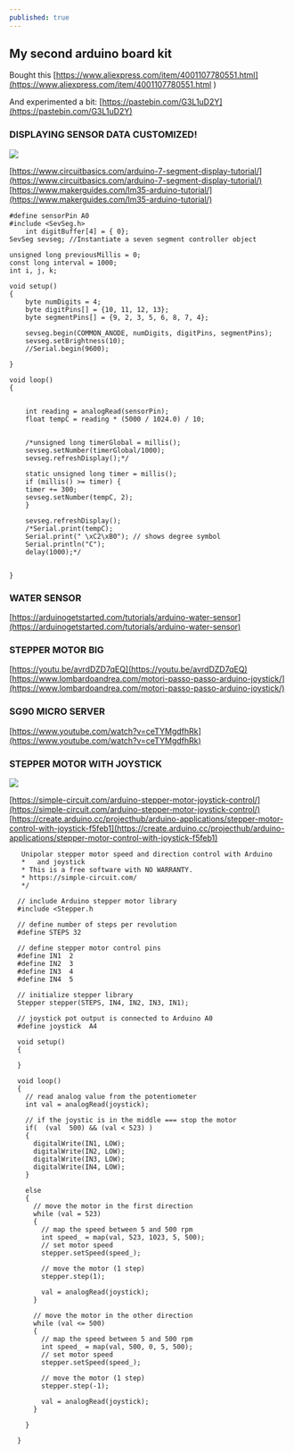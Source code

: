 ```yaml
---
published: true
---
```

## My second arduino board kit

Bought this [https://www.aliexpress.com/item/4001107780551.html](https://www.aliexpress.com/item/4001107780551.html )

And experimented a bit:
[https://pastebin.com/G3L1uD2Y](https://pastebin.com/G3L1uD2Y) 

### DISPLAYING SENSOR DATA CUSTOMIZED!
![](https://i.ibb.co/FsDVBKn/IMG-20210605-210844.jpg)

[https://www.circuitbasics.com/arduino-7-segment-display-tutorial/](https://www.circuitbasics.com/arduino-7-segment-display-tutorial/)
[https://www.makerguides.com/lm35-arduino-tutorial/](https://www.makerguides.com/lm35-arduino-tutorial/)



    #define sensorPin A0
    #include <SevSeg.h>
        int digitBuffer[4] = { 0};
    SevSeg sevseg; //Instantiate a seven segment controller object

    unsigned long previousMillis = 0;
    const long interval = 1000;
    int i, j, k;

    void setup()
    {
        byte numDigits = 4;
        byte digitPins[] = {10, 11, 12, 13};
        byte segmentPins[] = {9, 2, 3, 5, 6, 8, 7, 4};

        sevseg.begin(COMMON_ANODE, numDigits, digitPins, segmentPins);
        sevseg.setBrightness(10);
        //Serial.begin(9600);

    }

    void loop()
    {


        int reading = analogRead(sensorPin);
        float tempC = reading * (5000 / 1024.0) / 10;


        /*unsigned long timerGlobal = millis();
        sevseg.setNumber(timerGlobal/1000);  
        sevseg.refreshDisplay();*/

        static unsigned long timer = millis();
        if (millis() >= timer) {
        timer += 300;
        sevseg.setNumber(tempC, 2);
        }

        sevseg.refreshDisplay();
        /*Serial.print(tempC);
        Serial.print(" \xC2\xB0"); // shows degree symbol
        Serial.println("C");
        delay(1000);*/


    }


### WATER SENSOR
[https://arduinogetstarted.com/tutorials/arduino-water-sensor](https://arduinogetstarted.com/tutorials/arduino-water-sensor)

### STEPPER MOTOR BIG
[https://youtu.be/avrdDZD7qEQ](https://youtu.be/avrdDZD7qEQ)
[https://www.lombardoandrea.com/motori-passo-passo-arduino-joystick/](https://www.lombardoandrea.com/motori-passo-passo-arduino-joystick/)

### SG90 MICRO SERVER
[https://www.youtube.com/watch?v=ceTYMgdfhRk](https://www.youtube.com/watch?v=ceTYMgdfhRk)

### STEPPER MOTOR WITH JOYSTICK
![](https://i.ibb.co/fSGm1v1/IMG-20210608-213447.jpg)

[https://simple-circuit.com/arduino-stepper-motor-joystick-control/](https://simple-circuit.com/arduino-stepper-motor-joystick-control/)
[https://create.arduino.cc/projecthub/arduino-applications/stepper-motor-control-with-joystick-f5feb1](https://create.arduino.cc/projecthub/arduino-applications/stepper-motor-control-with-joystick-f5feb1)
 
       Unipolar stepper motor speed and direction control with Arduino
       *   and joystick
       * This is a free software with NO WARRANTY.
       * https://simple-circuit.com/
       */

      // include Arduino stepper motor library
      #include <Stepper.h

      // define number of steps per revolution
      #define STEPS 32

      // define stepper motor control pins
      #define IN1  2
      #define IN2  3
      #define IN3  4
      #define IN4  5

      // initialize stepper library
      Stepper stepper(STEPS, IN4, IN2, IN3, IN1);

      // joystick pot output is connected to Arduino A0
      #define joystick  A4

      void setup()
      {

      }

      void loop()
      {
        // read analog value from the potentiometer
        int val = analogRead(joystick);

        // if the joystic is in the middle === stop the motor
        if(  (val  500) && (val < 523) )
        {
          digitalWrite(IN1, LOW);
          digitalWrite(IN2, LOW);
          digitalWrite(IN3, LOW);
          digitalWrite(IN4, LOW);
        }

        else
        {
          // move the motor in the first direction
          while (val = 523)
          {
            // map the speed between 5 and 500 rpm
            int speed_ = map(val, 523, 1023, 5, 500);
            // set motor speed
            stepper.setSpeed(speed_);

            // move the motor (1 step)
            stepper.step(1);

            val = analogRead(joystick);
          }

          // move the motor in the other direction
          while (val <= 500)
          {
            // map the speed between 5 and 500 rpm
            int speed_ = map(val, 500, 0, 5, 500);
            // set motor speed
            stepper.setSpeed(speed_);

            // move the motor (1 step)
            stepper.step(-1);

            val = analogRead(joystick);
          }

        }

      }